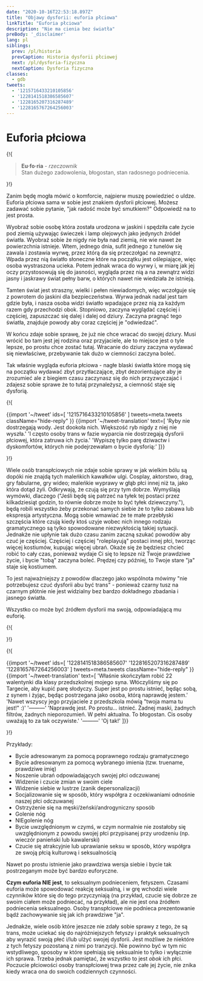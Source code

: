 ```yaml
---
date: "2020-10-16T22:53:18.897Z"
title: "Objawy dysforii: euforia płciowa"
linkTitle: "Euforia płciowa"
description: "Nie ma cienia bez światła"
preBody: '_disclaimer'
lang: pl
siblings:
  prev: /pl/historia
  prevCaption: Historia dysforii płciowej
  next: /pl/dysforia-fizyczna
  nextCaption: Dysforia fizyczna
classes:
  - gdb
tweets:
  - '1215716433210105856'
  - '1228141518386585607'
  - '1228165207316287489'
  - '1228165767264256003'
---
```


# Euforia płciowa

{!{
<div class="gutter"><blockquote>
  <strong>Eu·fo·ria</strong> - <em>rzeczownik</em><br>
  Stan dużego zadowolenia, błogostan, stan radosnego podniecenia.
</blockquote></div>
}!}

Zanim będę mogła mówić o komforcie, najpierw muszę powiedzieć o uldze. Euforia płciowa sama w sobie jest znakiem dysforii płciowej. Możesz zadawać sobie pytanie, "jak radość może być smutkiem?" Odpowiedź na to jest prosta.

Wyobraź sobie osobę która została urodzona w jaskini i spędziła całe życie pod ziemią używając świeczek i lamp olejowych jako jedynych źródeł światła. Wyobraź sobie że nigdy nie była nad ziemią, nie wie nawet że powierzchnia istnieje. Wtem, jednego dnia, sufit jednego z tunelów się zawala i zostawia wyrwę, przez którą da się przeczołgać na zewnątrz. Wpada przez nią światło słoneczne które na początku jest oślepiające, więc osoba wystraszona ucieka. Potem jednak wraca do wyrwy i, w miarę jak jej oczy przystosowują się do jasności, wygląda przez nią a na zewnątrz widzi jasny i jaskrawy świat pełny barw, o których nawet nie wiedziała że istnieją.

Tamten świat jest straszny, wielki i pełen niewiadomych, więc wczołguje się z powrotem do jaskini dla bezpieczeństwa. Wyrwa jednak nadal jest tam gdzie była, i nasza osoba widzi światło wpadające przez nią za każdym razem gdy przechodzi obok. Stopniowo, zaczyna wyglądać częściej i częściej, zapuszczać się dalej i dalej od dziury. Zaczyna pragnąć tego światła, znajduje powody aby coraz częściej je "odwiedzać".  

W końcu zdaje sobie sprawę, że już nie chce wracać do swojej dziury. Musi wrócić bo tam jest jej rodzina oraz przyjaciele, ale to miejsce jest o tyle lepsze, po prostu chce zostać tutaj. Wracanie do dziury zaczyna wydawać się niewłaściwe, przebywanie tak dużo w ciemności zaczyna boleć.

Tak właśnie wygląda euforia płciowa - nagłe blaski światła które mogą się na początku wydawać zbyt przytłaczające, zbyt dezorientujące aby je zrozumieć ale z biegiem czasu zaczynasz się do nich przyzwyczajać i zdajesz sobie sprawe że to tutaj przynależysz, a ciemność staje się dysforią.

{!{ <div class="gutter">
{{import '~/tweet' ids=[
  '1215716433210105856'
] tweets=meta.tweets className="hide-reply" }}
{{import '~/tweet-translation' text=[
  'Ryby nie dostrzegają wody. Jest dookoła nich. Większość ryb nigdy z niej nie wyszła.'
  'I często osoby trans w fazie wyparcia nie dostrzegają dysforii płciowej, która zatruwa ich życia.'
  'Wypiszę tylko parę dziwactw i dyskomfortów, których nie podejrzewałam o bycie dysforią:'
]}}
</div> }!}

Wiele osób transpłciowych nie zdaje sobie sprawy w jak wielkim bólu są dopóki nie znajdą tych maleńkich kawałków ulgi. Cosplay, aktorstwo, drag, gry fabularne, gry wideo; maleńkie wyprawy w głąb płci innej niż ta, jako która dotąd żyli. Odkrywają, że czują się przy tym dobrze. Wymyślają wymówki, dlaczego ("Jeśli będę się patrzeć na tyłek tej postaci przez kilkadziesiąt godzin, to równie dobrze może to być tyłek dziewczyny."), będą robili wszystko żeby przekonać samych siebie że to tylko zabawa lub ekspresja artystyczna. Mogą sobie wmawiać że te małe przebłyski szczęścia które czują kiedy ktoś uzyje wobec nich innego rodzaju gramatycznego są tylko spowodowane niezwykłością takiej sytuacji. Jednakże nie upłynie tak dużo czasu zanim zaczną szukać powodów aby czuć je częściej. Częściej i częściej "roleplayują" postaci innej płci, tworząc więcej kostiumów, kupując więcej ubrań. Okaże się że będziesz chcieć robić to cały czas, ponieważ wydaje Ci się to lepsze niż Twoje prawdziwe życie, i bycie "tobą" zaczyna boleć. Prędzej czy później, to Twoje stare "ja" staje się kostiumem.

To jest najważniejszy z powodów dlaczego jako wspólnota mówimy "nie potrzebujesz czuć dysforii abu być trans" - ponieważ czarny tusz na czarnym płótnie nie jest widzialny bez bardzo dokładnego zbadania i jasnego światła.

Wszystko co może być źródłem dysforii ma swoją, odpowiadającą mu euforię.

{!{ <div class="print-break-before"></div> }!}

{!{ <div class="gutter">
{{import '~/tweet' ids=[
  '1228141518386585607'
  '1228165207316287489'
  '1228165767264256003'
] tweets=meta.tweets className="hide-reply" }}
{{import '~/tweet-translation' text=[
  'Właśnie skończyłam robić 22 walentynki dla klasy przedszkolnej mojego syna. Włóczyliśmy się po Targecie, aby kupić parę słodyczy. Super jest po prostu istnieć, będąc sobą, z synem i żyjąc, będąc postrzegana jako osoba, którą naprawdę jestem.'
  'Nawet wszyscy jego przyjaciele z przedszkola mówią "twoja mama tu jest!" :)'
  '———'
  'Naprawdę jest. Po prostu... istnieć. Żadnej maski, żadnych filtrów, żadnych nieporozumień. W pełni aktualna. To błogostan. Cis osoby uważają to za tak oczywiste.'
  '———'
  'Oj tak!'
]}}
</div> }!}

Przykłady:

* Bycie adresowanym za pomocą poprawnego rodzaju gramatycznego
* Bycie adresowanym za pomocą wybranego imienia (tzw. truename, prawdziwe imię)
* Noszenie ubrań odpowiadających swojej płci odczuwanej
* Widzenie i czucie zmian w swoim ciele
* Widzenie siebie w lustrze (zanik depersonalizacji)
* Socjalizowanie się w sposób, który współgra z oczekiwaniami odnośnie naszej płci odczuwanej
* Ostrzyżenie się na męski/żeński/androgyniczny sposób
* Golenie nóg
* NIEgolenie nóg
* Bycie uwzględnionym w czymś, w czym normalnie nie zostałoby się uwzględnionym z powodu swojej płci przypisanej przy urodzeniu (np. wieczór panieński lub kawalerski)
* Czucie się atrakcyjnie lub uprawianie seksu w sposób, który współgra ze swoją płcią kulturową i seksualnością

Nawet po prostu istnienie jako prawdziwa wersja siebie i bycie tak postrzeganym może być bardzo euforyczne.

**Czym euforia NIE jest**, to seksualnym podnieceniem, fetyszem. Czasami euforia może spowodować reakcję seksualną, i w grę wchodzi wiele czynników które się do tego przyczyniają (na przykład, czucie się dobrze ze swoim ciałem może podniecać, na przykład), ale nie jest ona źródłem podniecenia seksualnego. Osoby transpłciowe nie podnieca prezentowanie bądź zachowywanie się jak ich prawdziwe "ja".

Jednakże, wiele osób które jeszcze nie zdały sobie sprawy z tego, że są trans, może uciekać się do najróżniejszych fetyszy i praktyk seksualnych aby wyrazić swoją płeć i/lub ulżyć swojej dysforii. Jest możliwe że niektóre z tych fetyszy pozostaną z nimi po tranzycji. Nie powinno być w tym nic wstydliwego, sposoby w które spełniają się seksualnie to tylko i wyłącznie ich sprawa. Trzeba jednak pamiętać, że wszystko to jest _obok_ ich płci. Poczucie płciowości osoby transpłciowej trwa przez całe jej życie, nie znika kiedy wraca ona do swoich codziennych czynności.

